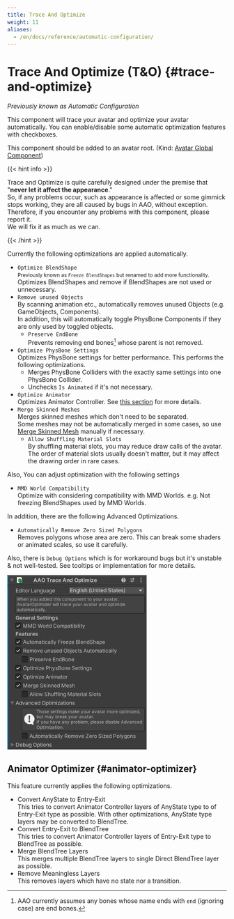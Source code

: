 ```yaml
---
title: Trace And Optimize
weight: 11
aliases:
  - /en/docs/reference/automatic-configuration/
---
```


# Trace And Optimize (T&O) {#trace-and-optimize}

<i>Previously known as Automatic Configuration</i>

This component will trace your avatar and optimize your avatar automatically.
You can enable/disable some automatic optimization features with checkboxes.

This component should be added to an avatar root. (Kind: [Avatar Global Component](../../component-kind/avatar-global-components))

{{< hint info >}}

Trace and Optimize is quite carefully designed under the premise that "**never let it affect the appearance**."\
So, if any problems occur, such as appearance is affected or some gimmick stops working, they are all caused by bugs in AAO, without exception.\
Therefore, if you encounter any problems with this component, please report it.\
We will fix it as much as we can.

{{< /hint >}}

Currently the following optimizations are applied automatically.
- `Optimize BlendShape`\
  <small>Previously known as `Freeze BlendShapes` but renamed to add more functionality.</small>\
  Optimizes BlendShapes and remove if BlendShapes are not used or unnecessary.
- `Remove unused Objects`\
  By scanning animation etc., automatically removes unused Objects (e.g. GameObjects, Components).\
  In addition, this will automatically toggle PhysBone Components if they are only used by toggled objects.
  - `Preserve EndBone`\
    Prevents removing end bones[^endbone] whose parent is not removed.
- `Optimize PhysBone Settings`\
  Optimizes PhysBone settings for better performance. This performs the following optimizations.
  - Merges PhysBone Colliders with the exactly same settings into one PhysBone Collider.
  - Unchecks `Is Animated` if it's not necessary.
- `Optimize Animator`\
  Optimizes Animator Controller. See [this section](#animator-optimizer) for more details.
- `Merge Skinned Meshes`\
  Merges skinned meshes which don't need to be separated.\
  Some meshes may not be automatically merged in some cases, so use [Merge Skinned Mesh](../merge-skinned-mesh) manually if necessary.
  - `Allow Shuffling Material Slots`\
    By shuffling material slots, you may reduce draw calls of the avatar.
    The order of material slots usually doesn't matter, but it may affect the drawing order in rare cases.

Also, You can adjust optimization with the following settings
- `MMD World Compatibility`\
  Optimize with considering compatibility with MMD Worlds. e.g. Not freezing BlendShapes used by MMD Worlds.

In addition, there are the following Advanced Optimizations.

- `Automatically Remove Zero Sized Polygons`\
  Removes polygons whose area are zero.
  This can break some shaders or animated scales, so use it carefully.

Also, there is `Debug Options` which is for workaround bugs but it's unstable & not well-tested.
See tooltips or implementation for more details.

![component.png](component.png)

[^endbone]: AAO currently assumes any bones whose name ends with `end` (ignoring case) are end bones.

## Animator Optimizer {#animator-optimizer}

This feature currently applies the following optimizations.

- Convert AnyState to Entry-Exit\
  This tries to convert Animator Controller layers of AnyState type to of Entry-Exit type as possible.
  With other optimizations, AnyState type layers may be converted to BlendTree.
- Convert Entry-Exit to BlendTree\
  This tries to convert Animator Controller layers of Entry-Exit type to BlendTree as possible.
- Merge BlendTree Layers\
  This merges multiple BlendTree layers to single Direct BlendTree layer as possible.
- Remove Meaningless Layers\
  This removes layers which have no state nor a transition.
